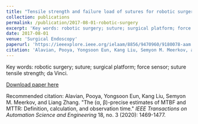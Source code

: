 ```yaml
---
title: "Tensile strength and failure load of sutures for robotic surgery"
collection: publications
permalink: /publication/2017-08-01-robotic-surgery
excerpt: 'Key words: robotic surgery; suture; surgical platform; force sensor; suture tensile strength; da Vinci.'
date: 2017-08-01
venue: 'Surgical Endoscopy'
paperurl: 'https://ieeexplore.ieee.org/ielaam/8856/9470960/9180078-aam.pdf'
citation: 'Alavian, Pooya, Yongsoon Eun, Kang Liu, Semyon M. Meerkov, and Liang Zhang. "The (&alpha;, &beta;)-precise estimates of MTBF and MTTR: Definition, calculation, and observation time." <i>IEEE Transactions on Automation Science and Engineering</i> 18, no. 3 (2020): 1469-1477.'
---
```

Key words: robotic surgery; suture; surgical platform; force sensor; suture tensile strength; da Vinci.

[Download paper here](https://ieeexplore.ieee.org/ielaam/8856/9470960/9180078-aam.pdf)

Recommended citation: Alavian, Pooya, Yongsoon Eun, Kang Liu, Semyon M. Meerkov, and Liang Zhang. "The (&alpha;, &beta;)-precise estimates of MTBF and MTTR: Definition, calculation, and observation time." <i>IEEE Transactions on Automation Science and Engineering</i> 18, no. 3 (2020): 1469-1477.